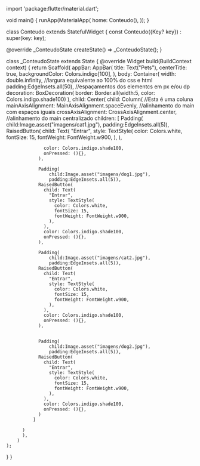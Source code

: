 import 'package:flutter/material.dart';

void main() {
  runApp(MaterialApp(
    home: Conteudo(),
  ));
}

class Conteudo extends StatefulWidget {
  const Conteudo({Key? key}) : super(key: key);

  @override
  _ConteudoState createState() => _ConteudoState();
}

class _ConteudoState extends State<Conteudo> {
  @override
  Widget build(BuildContext context) {
    return Scaffold(
        appBar: AppBar(
          title: Text("Pets"),
          centerTitle: true,
          backgroundColor: Colors.indigo[100],
        ),
        body: Container(
          width: double.infinity, //largura equivalente ao 100% do css e html
          padding:EdgeInsets.all(50), //espaçamentos dos elementcs em px e/ou dp
          decoration: BoxDecoration(
              border: Border.all(width:5, color: Colors.indigo.shade100)
          ),
          child: Center(
            child: Column( //Esta é uma coluna
              mainAxisAlignment: MainAxisAlignment.spaceEvenly, //alinhamento do main com espaços iguais
              crossAxisAlignment: CrossAxisAlignment.center, //alinhamento do main centralizado
              children: <Widget>
              [
                Padding(
                child:Image.asset("imagens/cat1.jpg"),
                padding:EdgeInsets.all(5)),
                RaisedButton(
                  child: Text(
                    "Entrar",
                    style: TextStyle(
                      color: Colors.white,
                      fontSize: 15,
                      fontWeight: FontWeight.w900,
                    ),
                  ),

                  color: Colors.indigo.shade100,
                  onPressed: (){},
                ),

                Padding(
                    child:Image.asset("imagens/dog1.jpg"),
                    padding:EdgeInsets.all(5)),
                RaisedButton(
                  child: Text(
                    "Entrar",
                    style: TextStyle(
                      color: Colors.white,
                      fontSize: 15,
                      fontWeight: FontWeight.w900,
                    ),
                  ),
                  color: Colors.indigo.shade100,
                  onPressed: (){},
                ),

                Padding(
                    child:Image.asset("imagens/cat2.jpg"),
                    padding:EdgeInsets.all(5)),
                RaisedButton(
                  child: Text(
                    "Entrar",
                    style: TextStyle(
                      color: Colors.white,
                      fontSize: 15,
                      fontWeight: FontWeight.w900,
                    ),
                  ),
                  color: Colors.indigo.shade100,
                  onPressed: (){},
                ),


                Padding(
                    child:Image.asset("imagens/dog2.jpg"),
                    padding:EdgeInsets.all(5)),
                RaisedButton(
                  child: Text(
                    "Entrar",
                    style: TextStyle(
                      color: Colors.white,
                      fontSize: 15,
                      fontWeight: FontWeight.w900,
                    ),
                  ),
                  color: Colors.indigo.shade100,
                  onPressed: (){},
                )
              ]

          )
          ),
        )
    );
  }
}
